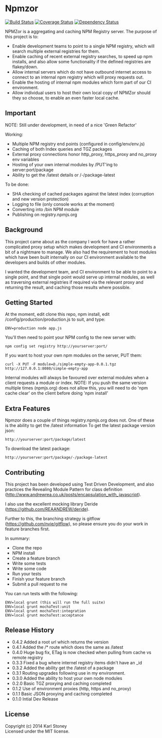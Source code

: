 # Npmzor 
[![Build Status](https://secure.travis-ci.org/Stono/Npmzor.png?branch=develop)](http://travis-ci.org/Stono/Npmzor) 
[![Coverage Status](https://coveralls.io/repos/Stono/Npmzor/badge.png?branch=develop)](https://coveralls.io/r/Stono/Npmzor?branch=develop)
[![Dependency Status](https://david-dm.org/Stono/Npmzor.svg)](https://david-dm.org/Stono/Npmzor)

NPMZor is a aggregating and caching NPM Registry server.
The purpose of this project is to:
  - Enable development teams to point to a single NPM registry, which will search multiple external registries for them.
  - Enable caching of recent external registry searches, to speed up npm installs, and also allow some functionality if the defined registries are flakey/down.
  - Allow internal servers which do not have outbound internet access to connect to an internal npm registry which will proxy requests out.
  - Enable the hosting of internal npm modules which form part of our CI environment.
  - Allow individual users to host their own local copy of NPMZor should they so choose, to enable an even faster local cache.

## Important
NOTE: Still under development, in need of a nice 'Green Refactor'

Working:
  - Multiple NPM registry end points (configured in config/env/env.js)
  - Caching of both Index queries and TGZ packages
  - External proxy connections honor http_proxy, https_proxy and no_proxy env variables
  - Hosting of your own internal modules by /PUT'ing to server:port/package 
  - Ability to get the /latest details or /-/package-latest 

To be done:
  - SHA checking of cached packages against the latest index (corruption and new version protection)
  - Logging to file (only console works at the moment)
  - Converting into /bin NPM module
  - Publishing on registry.npmjs.org
  
## Background
This project came about as the company I work for have a rather complicated proxy setup which makes development and CI environments a bit of a nightmare to manage.
We also had the requirement to host modules which have been built internally on our CI environment available to the developers and builds of other modules.

I wanted the development team, and CI environment to be able to point to a single point, and that single point would serve up internal modules, as well as traversing external registries if required via the relevant proxy and returning the result, and caching those results where possible.

## Getting Started
At the moment, edit clone this repo, npm install, edit /config/production/production.js to suit, and type:
```
ENV=production node app.js
```
You'll then need to point your NPM config to the new server with:
```
npm config set registry http://yourserver:port/
```
If you want to host your own npm modules on the server, PUT them:
```
curl -X PUT -F module=@./simple-empty-app-0.0.1.tgz http://127.0.0.1:8080/simple-empty-app
``` 
Internal modules will always be favoured over external modules when a client requests a module or index.
NOTE: If you push the same version multiple times (npmjs.org) does not allow this, you will need to do 'npm cache clear' on the client before doing 'npm install'

## Extra Features
Npmzor does a couple of things registry.npmjs.org does not.
One of these is the ability to get the /latest information
To get the latest package version json:
```
http://yourserver:port/package/latest 
```
To download the latest package:
```
http://yourserver:port/package/-/package-latest
```
## Contributing
This project has been developed using Test Driven Development, and also practices the Revealing Module Pattern for class definition (http://www.andrewrea.co.uk/posts/encapsulation_with_javascript).

I also use the excellent mocking library Deride (https://github.com/REAANDREW/deride).

Further to this, the branching strategy is gitflow (https://github.com/nvie/gitflow), so please ensure you do your work in feature branches first.

In summary:
  - Clone the repo
  - NPM install
  - Create a feature branch
  - Write some tests
  - Write some code
  - Run your tests 
  - Finish your feature branch
  - Submit a pull request to me

You can run tests with the following:
```
ENV=local grunt (this will run the full suite)
ENV=local grunt mochaTest:unit
ENV=local grunt mochaTest:integration
ENV=local grunt mochaTest:acceptance
```

## Release History
  - 0.4.2 Added a root url which returns the version
  - 0.4.1 Added the /* route which does the same as /latest
  - 0.4.0 Huge bug fix, ETag is now checked when pulling from cache vs remote registry
  - 0.3.3 Fixed a bug where internel registry items didn't have an _id
  - 0.3.2 Added the ability get the /latest of a package 
  - 0.3.1 Routing upgrades following use in my environment.
  - 0.3.0 Added the ability to host your own node modules
  - 0.2.0 Basic TGZ proxying and caching completed
  - 0.1.2 Use of environment proxies (http, https and no_proxy)
  - 0.1.1 Basic JSON proxying and caching completed
  - 0.1.0 Intial Dev Release

## License
Copyright (c) 2014 Karl Stoney  
Licensed under the MIT license.
